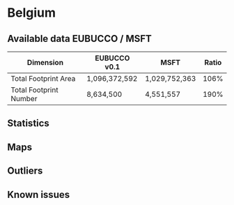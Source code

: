 
# Belgium
## Available data EUBUCCO / MSFT

| Dimension    | EUBUCCO v0.1 | MSFT | Ratio |
| -------- | ------- | ------- | ------- |
|Total Footprint Area|1,096,372,592|1,029,752,363|106%|
|Total Footprint Number|8,634,500|4,551,557|190%|


## Statistics
## Maps
## Outliers
## Known issues
